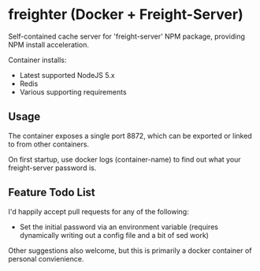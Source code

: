 # freighter (Docker + Freight-Server)
Self-contained cache server for 'freight-server' NPM package, providing NPM install acceleration.

Container installs:
- Latest supported NodeJS 5.x
- Redis
- Various supporting requirements

## Usage
The container exposes a single port 8872, which can be exported or linked to
from other containers.

On first startup, use docker logs (container-name) to find out what your freight-server
password is. 


## Feature Todo List
I'd happily accept pull requests for any of the following:

- Set the initial password via an environment variable (requires
dynamically writing out a config file and a bit of sed work)

Other suggestions also welcome, but this is primarily a docker container
of personal convienience.